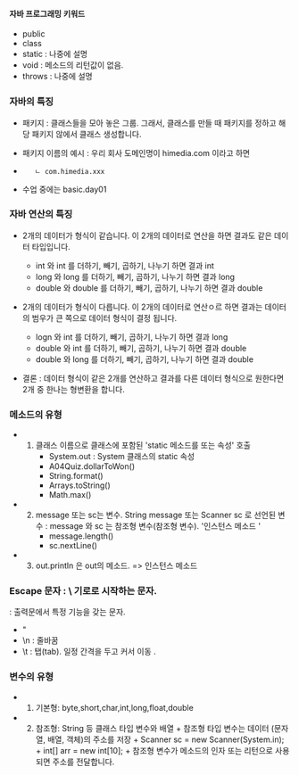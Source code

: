 
#### 자바 프로그래밍 키워드 

- public 
- class
- static : 나중에 설명
- void : 메소드의 리턴값이 없음.
- throws : 나중에 설명

### 자바의 특징 

- 패키지 : 클래스들을 모아 놓은 그룹. 그래서, 클래스를 만들 때 패키지를
정하고 해당 패키지 않에서 클래스 생성합니다.

+ 패키지 이름의 예시 : 우리 회사 도메인명이 himedia.com 이라고 하면
+        ㄴ com.himedia.xxx
+ 수업 중에는 basic.day01


### 자바 연산의 특징 

- 2개의 데이터가 형식이 같습니다. 이 2개의 데이터로 연산을 하면 결과도 같은 
데이터 타입입니다. 
   + int 와 int 를 더하기, 빼기, 곱하기, 나누기 하면 결과 int 
   + long 와 long 를 더하기, 빼기, 곱하기, 나누기 하면 결과 long 
   + double 와 double 를 더하기, 빼기, 곱하기, 나누기 하면 결과 double 

- 2개의 데이터가 형식이 다릅니다. 이 2개의 데이터로 연산ㅇ르 하면 결과는 
데이터의 범우가 큰 쪽으로 데이터 형식이 결정 됩니다. 
   + logn 와 int 를 더하기, 빼기, 곱하기, 나누기 하면 결과 long 
   + double 와 int 를 더하기, 빼기, 곱하기, 나누기 하면 결과 double 
   + double 와 long 를 더하기, 빼기, 곱하기, 나누기 하면 결과 double 

- 결론 : 데이터 형식이 같은 2개를 연산하고 결과를 다른 데이터 형식으로 원한다면 
2개 중 한나는 형변환을 합니다. 


### 메소드의 유형

- 1. 클래스 이름으로  클래스에 포함된 'static 메소드를 또는 속성' 호출
       -  System.out  : System 클래스의 static 속성
       -  A04Quiz.dollarToWon()
       - String.format()
       - Arrays.toString()
       - Math.max()

- 2. message 또는 sc는 변수. String message 또는 Scanner sc 로 선언된 변수 
     : message 와 sc 는 참조형 변수(참조형 변수). '인스턴스 메소드 '
       - message.length()
       - sc.nextLine()

- 3. out.println 은 out의 메소드. => 인스턴스 메소드 


### Escape 문자 : \ 기로로 시작하는 문자. 
: 출력문에서 특정 기능을 갖는 문자. 
- \"
- \n : 줄바꿈 
- \t : 탭(tab). 일정 간격을 두고 커서 이동 .


### 변수의 유형

- 1. 기본형: byte,short,char,int,long,float,double


- 2. 참조형: String 등  클래스 타입 변수와 배열 
         + 참조형 타입 변수는 데이터 (문자열, 배열, 객체)의 주소를 저장 
         + Scanner sc = new Scanner(System.in);
         + int[] arr = new int[10];
         + 참조형 변수가 메소드의 인자 또는 리턴으로 사용되면 주소를 전달합니다. 

